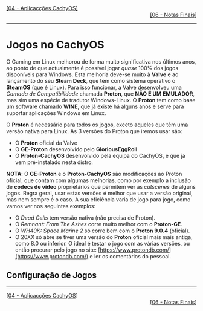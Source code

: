 <div align="left">
  <a href="https://github.com/DarKouto/guia-instalacao-linux-pt-pt/blob/main/04-Aplicacoes-CachyOS.md">[04 - Aplicacções CachyOS]</a>
</div>
<div align="right">
  <a href="https://github.com/DarKouto/guia-instalacao-linux-pt-pt/blob/main/06-Notas-Finais.md">[06 - Notas Finais]</a>
</div>
<hr>

# Jogos no CachyOS

O Gaming em Linux melhorou de forma muito significativa nos últimos anos, ao ponto de que actualmente é possível jogar *quase* 100% dos jogos disponíveis para Windows. Esta melhoria deve-se muito à **Valve** e ao lançamento do seu **Steam Deck**, que tem como sistema operativo o **SteamOS** (que é Linux). Para isso funcionar, a Valve desenvolveu uma *Camada de Compatibilidade* chamada **Proton**, que **NÃO É UM EMULADOR**, mas sim uma espécie de tradutor Windows-Linux. O **Proton** tem como base um software chamado **WINE**, que já existe há alguns anos e serve para suportar aplicações Windows em Linux.

O **Proton** é necessário para todos os jogos, exceto aqueles que têm uma versão nativa para Linux. As 3 versões do Proton que iremos usar são:
- O **Proton** oficial da Valve
- O **GE-Proton** desenvolvido pelo **GloriousEggRoll**
- O **Proton-CachyOS** desenvolvido pela equipa do CachyOS, e que já vem pré-instalado nesta distro.

**NOTA**: O **GE-Proton** e o **Proton-CachyOS** são modificações ao Proton oficial, que contam com algumas melhorias, como por exemplo a inclusão de **codecs de vídeo** proprietários que permitem ver as *cutscenes* de alguns jogos. Regra geral, usar estas versões é melhor que usar a versão original, mas nem sempre é o caso. A sua eficiência varia de jogo para jogo, como vamos ver nos seguintes exemplos:
- O *Dead Cells* tem versão nativa (não precisa de Proton).
- O *Remnant: From The Ashes* corre muito melhor com o **Proton-GE**.
- O *WH40K: Space Marine 2* só corre bem com o **Proton 9.0.4** (oficial).
- O 20XX só abre se tiver uma versão do **Proton** oficial mais mais antiga, como 8.0 ou inferior.
O ideal é testar o jogo com as várias versões, ou então procurar pelo jogo no site: [https://www.protondb.com/](https://www.protondb.com/) e ler os comentários do pessoal.

## Configuração de Jogos


<hr>
<div align="left">
  <a href="https://github.com/DarKouto/guia-instalacao-linux-pt-pt/blob/main/04-Aplicacoes-CachyOS.md">[04 - Aplicacções CachyOS]</a>
</div>
<div align="right">
  <a href="https://github.com/DarKouto/guia-instalacao-linux-pt-pt/blob/main/06-Notas-Finais.md">[06 - Notas Finais]</a>
</div>
